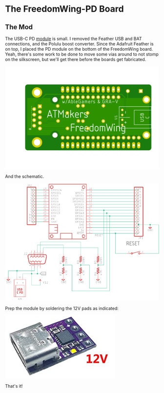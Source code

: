 # The FreedomWing-PD Board

## The Mod

The USB-C PD [module](https://smile.amazon.com/gp/product/B08LDJBN8P) is small. I removed the Feather USB and BAT connections, and the Polulu boost converter. Since the Adafruit Feather is on top, I placed the PD module on the bottom of the FreedomWing board. Yeah, there's some work to be done to move some vias around to not stomp on the silkscreen, but we'll get there before the boards get fabricated.

![bottom](./FreedomWing-PD-mfg-bot.png)

And the schematic.

![schematic](./FW-PD-schematic.png)

Prep the module by soldering the 12V pads as indicated:

![12V_pads](../img/USB-C-PD-12.png)

That's it!